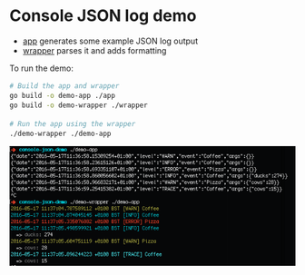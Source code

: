 Console JSON log demo
=====================

- [app](app) generates some example JSON log output
- [wrapper](wrapper) parses it and adds formatting

To run the demo:

```bash
# Build the app and wrapper
go build -o demo-app ./app
go build -o demo-wrapper ./wrapper

# Run the app using the wrapper
./demo-wrapper ./demo-app
```

![console output screenshot](screenshot.png)
